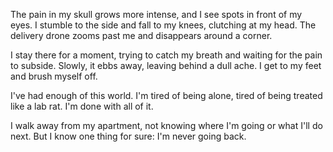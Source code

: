 The pain in my skull grows more intense, and I see spots in front of my eyes. I stumble to the side and fall to my knees, clutching at my head. The delivery drone zooms past me and disappears around a corner.

I stay there for a moment, trying to catch my breath and waiting for the pain to subside. Slowly, it ebbs away, leaving behind a dull ache. I get to my feet and brush myself off.

I've had enough of this world. I'm tired of being alone, tired of being treated like a lab rat. I'm done with all of it.

I walk away from my apartment, not knowing where I'm going or what I'll do next. But I know one thing for sure: I'm never going back.